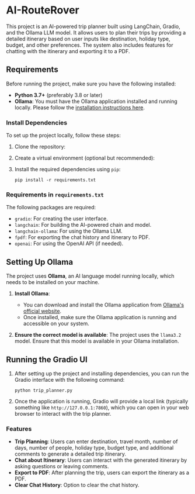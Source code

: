 
# AI-RouteRover

This project is an AI-powered trip planner built using LangChain, Gradio, and the Ollama LLM model. It allows users to plan their trips by providing a detailed itinerary based on user inputs like destination, holiday type, budget, and other preferences. The system also includes features for chatting with the itinerary and exporting it to a PDF.

## Requirements

Before running the project, make sure you have the following installed:

- **Python 3.7+** (preferably 3.8 or later)
- **Ollama**: You must have the Ollama application installed and running locally. Please follow the [installation instructions here](https://ollama.com/).

### Install Dependencies

To set up the project locally, follow these steps:

1. Clone the repository:


2. Create a virtual environment (optional but recommended):

3. Install the required dependencies using `pip`:

    ```
    pip install -r requirements.txt
    ```

### Requirements in `requirements.txt`

The following packages are required:

- `gradio`: For creating the user interface.
- `langchain`: For building the AI-powered chain and model.
- `langchain-ollama`: For using the Ollama LLM.
- `fpdf`: For exporting the chat history and itinerary to PDF.
- `openai`: For using the OpenAI API (if needed).

## Setting Up Ollama

The project uses **Ollama**, an AI language model running locally, which needs to be installed on your machine.

1. **Install Ollama**:
   - You can download and install the Ollama application from [Ollama's official website](https://ollama.com/).
   - Once installed, make sure the Ollama application is running and accessible on your system.

2. **Ensure the correct model is available**:
   The project uses the `llama3.2` model. Ensure that this model is available in your Ollama installation.

## Running the Gradio UI

1. After setting up the project and installing dependencies, you can run the Gradio interface with the following command:

    ```
    python trip_planner.py
    ```

2. Once the application is running, Gradio will provide a local link (typically something like `http://127.0.0.1:7860`), which you can open in your web browser to interact with the trip planner.

### Features

- **Trip Planning**: Users can enter destination, travel month, number of days, number of people, holiday type, budget type, and additional comments to generate a detailed trip itinerary.
- **Chat about Itinerary**: Users can interact with the generated itinerary by asking questions or leaving comments.
- **Export to PDF**: After planning the trip, users can export the itinerary as a PDF.
- **Clear Chat History**: Option to clear the chat history.

